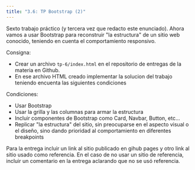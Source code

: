 ```yaml
---
title: "3.6: TP Bootstrap (2)"
---
```


Sexto trabajo práctico (y tercera vez que redacto este enunciado). Ahora vamos a usar Bootstrap para reconstruir "la estructura" de un sitio web conocido, teniendo en cuenta el comportamiento responsivo.

Consigna:
- Crear un archivo `tp-6/index.html` en el repositorio de entregas de la materia en Github.
- En ese archivo HTML creado implementar la solucion del trabajo teniendo encuenta las siguientes condiciones

Condiciones: 
- Usar Bootstrap
- Usar la grilla y las columnas para armar la estructura
- Incluir componentes de Bootstrap como Card, Navbar, Button, etc...
- Replicar "la estructura" del sitio, sin preocuparse en el aspecto visual o el diseño, sino dando prioridad al comportamiento en diferentes breakpoints

Para la entrega incluir un link al sitio publicado en gihub pages y otro link al sitio usado como referencia. En el caso de no usar un sitio de referencia, incluir un comentario en la entrega aclarando que no se usó referencia.
